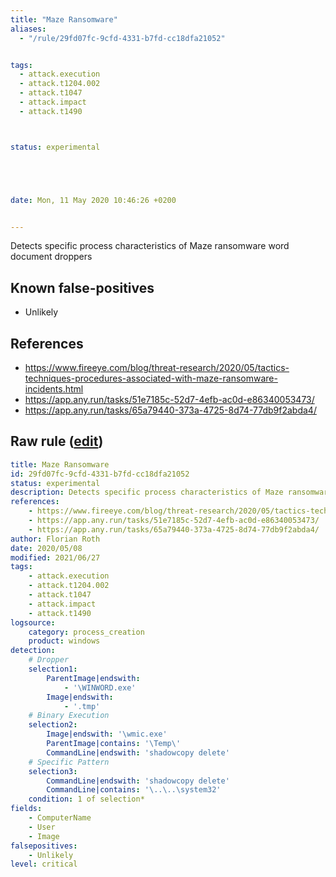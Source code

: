 ```yaml
---
title: "Maze Ransomware"
aliases:
  - "/rule/29fd07fc-9cfd-4331-b7fd-cc18dfa21052"


tags:
  - attack.execution
  - attack.t1204.002
  - attack.t1047
  - attack.impact
  - attack.t1490



status: experimental





date: Mon, 11 May 2020 10:46:26 +0200


---
```


Detects specific process characteristics of Maze ransomware word document droppers

<!--more-->


## Known false-positives

* Unlikely



## References

* https://www.fireeye.com/blog/threat-research/2020/05/tactics-techniques-procedures-associated-with-maze-ransomware-incidents.html
* https://app.any.run/tasks/51e7185c-52d7-4efb-ac0d-e86340053473/
* https://app.any.run/tasks/65a79440-373a-4725-8d74-77db9f2abda4/


## Raw rule ([edit](https://github.com/SigmaHQ/sigma/edit/master/rules/windows/process_creation/proc_creation_win_crime_maze_ransomware.yml))
```yaml
title: Maze Ransomware
id: 29fd07fc-9cfd-4331-b7fd-cc18dfa21052
status: experimental
description: Detects specific process characteristics of Maze ransomware word document droppers
references:
    - https://www.fireeye.com/blog/threat-research/2020/05/tactics-techniques-procedures-associated-with-maze-ransomware-incidents.html
    - https://app.any.run/tasks/51e7185c-52d7-4efb-ac0d-e86340053473/
    - https://app.any.run/tasks/65a79440-373a-4725-8d74-77db9f2abda4/
author: Florian Roth
date: 2020/05/08
modified: 2021/06/27
tags:
    - attack.execution
    - attack.t1204.002
    - attack.t1047
    - attack.impact
    - attack.t1490
logsource:
    category: process_creation
    product: windows
detection:
    # Dropper
    selection1:
        ParentImage|endswith:
            - '\WINWORD.exe'
        Image|endswith:
            - '.tmp'
    # Binary Execution
    selection2:
        Image|endswith: '\wmic.exe'
        ParentImage|contains: '\Temp\'
        CommandLine|endswith: 'shadowcopy delete'
    # Specific Pattern
    selection3: 
        CommandLine|endswith: 'shadowcopy delete'
        CommandLine|contains: '\..\..\system32'
    condition: 1 of selection*
fields:
    - ComputerName
    - User
    - Image
falsepositives:
    - Unlikely
level: critical

```
